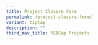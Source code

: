 ```yaml
---
title: Project Closure Form
permalink: /project-closure-form/
variant: tiptap
description: ""
third_nav_title: REDCap Projects
---
```

<p></p>
